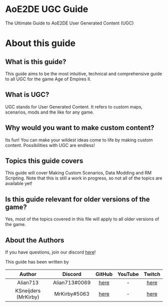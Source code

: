 # AoE2DE UGC Guide
The Ultimate Guide to AoE2DE User Generated Content (UGC)

# About this guide

## What is this guide?

This guide aims to be the most intuitive, technical and comprehensive guide to all UGC for the game Age of Empires II.

## What is UGC?

UGC stands for User Generated Content. It refers to custom maps, scenarios, mods and the like for any game.

## Why would you want to make custom content?

Its fun! You can make your wildest ideas come to life by making custom content. Possibilities with UGC are endless!

## Topics this guide covers

This guide will cover Making Custom Scenarios, Data Modding and RM Scripting. Note that this is still a work in progress, so not all of the topics are available yet!

## Is this guide relevant for older versions of the game?

Yes, most of the topics covered in this file will apply to all older versions of the game.

## About the Authors

If you have questions, join our discord [here](https://discord.gg/rNa6cUC76W "Join the All About UGC discord!")!

This guide has been written by

| **Author**           | **Discord**   | **GitHub**                                               | **YouTube** | **Twitch** |
| :-:                  | :-:           | :-:                                                      | :-:         | :-:        |   
| Alian713             | Alian713#0069 | [here](https://github.com/Divy1211 "Alian's GitHub")     | -           | [here](https://www.twitch.tv/Alian713 "Alian's Twitch") |
| KSneijders (MrKirby) | MrKirby#5063  | [here](https://github.com/KSneijders "MrKirby's GitHub") | -           | [here](https://www.twitch.tv/MrKirbyOfficial "MrKirby's Twitch") |
